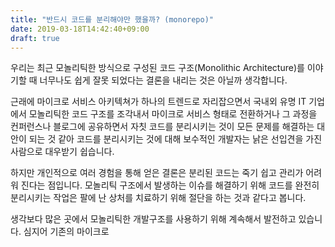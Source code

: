```yaml
---
title: "반드시 코드를 분리해야만 했을까? (monorepo)"
date: 2019-03-18T14:42:40+09:00
draft: true
---
```


우리는 최근 모놀리틱한 방식으로 구성된 코드 구조(Monolithic Architecture)를
이야기할 때 너무나도 쉽게 잘못 되었다는 결론을 내리는 것은 아닐까 생각합니다.

근래에 마이크로 서비스 아키텍쳐가 하나의 트렌드로 자리잡으면서 국내외 유명 IT
기업에서 모놀리틱한 코드 구조를 조각내서 마이크로 서비스 형태로 전환하거나 그
과정을 컨퍼런스나 블로그에 공유하면서 자칫 코드를 분리시키는 것이 모든 문제를
해결하는 대안이 되는 것 같아 코드를 분리시키는 것에 대해 보수적인 개발자는 낡은
선입견을 가진 사람으로 대우받기 쉽습니다.

하지만 개인적으로 여러 경험을 통해 얻은 결론은 분리된 코드는 죽기 쉽고 관리가
어려워 진다는 점입니다. 모놀리틱 구조에서 발생하는 이슈를 해결하기 위해 코드를
완전히 분리시키는 작업은 팔에 난 상처를 치료하기 위해 절단을 하는 것과 같다고
봅니다.

생각보다 많은 곳에서 모놀리틱한 개발구조를 사용하기 위해 계속해서 발전하고 있습니다.
심지어 기존의 마이크로 
